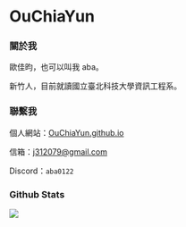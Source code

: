 # OuChiaYun

### 關於我

歐佳昀，也可以叫我 aba。

新竹人，目前就讀國立臺北科技大學資訊工程系。

### 聯繫我

個人網站：[OuChiaYun.github.io](https://OuChiaYun.github.io/)

信箱：[j312079@gmail.com](sigtunatw@gmail.com)

Discord：`aba0122`

### Github Stats

![](https://github-readme-stats.vercel.app/api?username=OuChiaYun&include_all_commits=true&rank_icon=github&show_icons=true)

<!-- tools:
https://github.com/anuraghazra/github-readme-stats?tab=readme-ov-file#showing-icons -->
